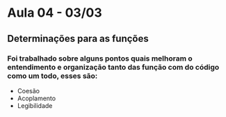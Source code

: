 # Aula 04 - 03/03 

## Determinações para as funções

### Foi trabalhado sobre alguns pontos quais melhoram o entendimento e organização tanto das função com do código como um todo, esses são:
* Coesão 
* Acoplamento
* Legibilidade
